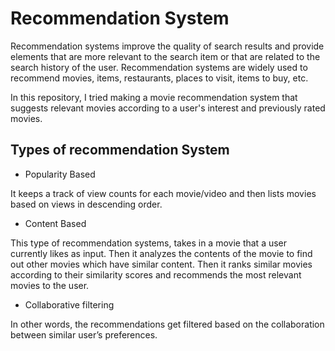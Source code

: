 # Recommendation System 

Recommendation systems improve the quality of search results and provide elements that are more relevant to the search item or that are related to the search history of the user.
Recommendation systems are widely used to recommend movies, items, restaurants, places to visit, items to buy, etc.

In this repository, I tried making a movie recommendation system that suggests relevant movies according to a user's interest and previously rated movies.

## Types of recommendation System


- Popularity Based

It keeps a track of view counts for each movie/video and then lists movies based on views in descending order.

- Content Based

This type of recommendation systems, takes in a movie that a user currently likes as input. Then it analyzes the contents of the movie to find out other movies which have similar content. Then it ranks similar movies according to their similarity scores and recommends the most relevant movies to the user.

- Collaborative filtering

In other words, the recommendations get filtered based on the collaboration between similar user’s preferences.
